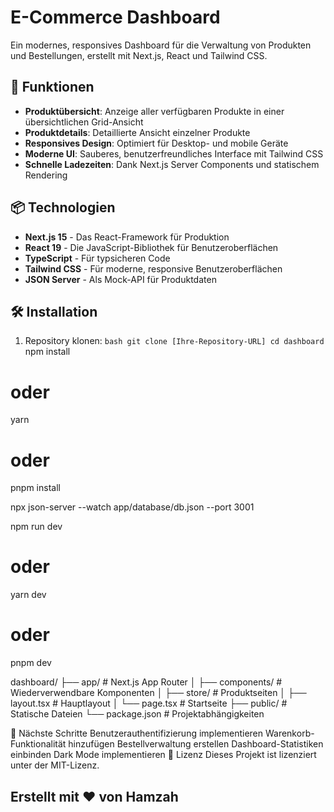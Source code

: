 # E-Commerce Dashboard

Ein modernes, responsives Dashboard für die Verwaltung von Produkten und Bestellungen, erstellt mit Next.js, React und Tailwind CSS.

## 🚀 Funktionen

-   **Produktübersicht**: Anzeige aller verfügbaren Produkte in einer übersichtlichen Grid-Ansicht
-   **Produktdetails**: Detaillierte Ansicht einzelner Produkte
-   **Responsives Design**: Optimiert für Desktop- und mobile Geräte
-   **Moderne UI**: Sauberes, benutzerfreundliches Interface mit Tailwind CSS
-   **Schnelle Ladezeiten**: Dank Next.js Server Components und statischem Rendering

## 📦 Technologien

-   **Next.js 15** - Das React-Framework für Produktion
-   **React 19** - Die JavaScript-Bibliothek für Benutzeroberflächen
-   **TypeScript** - Für typsicheren Code
-   **Tailwind CSS** - Für moderne, responsive Benutzeroberflächen
-   **JSON Server** - Als Mock-API für Produktdaten

## 🛠️ Installation

1. Repository klonen:
   `bash
git clone [Ihre-Repository-URL]
cd dashboard
`
   npm install

# oder

yarn

# oder

pnpm install

npx json-server --watch app/database/db.json --port 3001

npm run dev

# oder

yarn dev

# oder

pnpm dev

dashboard/
├── app/ # Next.js App Router
│ ├── components/ # Wiederverwendbare Komponenten
│ ├── store/ # Produktseiten
│ ├── layout.tsx # Hauptlayout
│ └── page.tsx # Startseite
├── public/ # Statische Dateien
└── package.json # Projektabhängigkeiten

📝 Nächste Schritte
Benutzerauthentifizierung implementieren
Warenkorb-Funktionalität hinzufügen
Bestellverwaltung erstellen
Dashboard-Statistiken einbinden
Dark Mode implementieren
📄 Lizenz
Dieses Projekt ist lizenziert unter der MIT-Lizenz.

## Erstellt mit ❤️ von Hamzah

```

```
